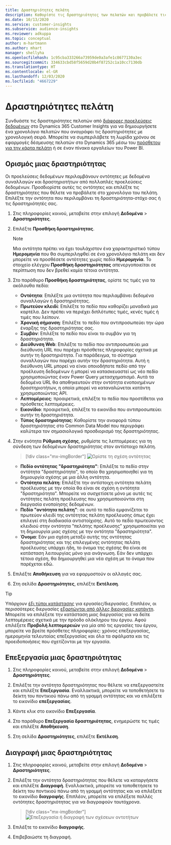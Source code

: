 ```yaml
---
title: Δραστηριότητες πελάτη
description: Καθορίστε τις δραστηριότητες των πελατών και προβάλετε τις στο χρονολόγιο του πελάτη.
ms.date: 10/13/2020
ms.service: customer-insights
ms.subservice: audience-insights
ms.reviewer: adkuppa
ms.topic: conceptual
author: m-hartmann
ms.author: mhart
manager: shellyha
ms.openlocfilehash: 1c95cba333266a73959de0a3afe1c8677130a3ec
ms.sourcegitcommit: 334633cbd58f5659d20b4f87252c1a10cc7130db
ms.translationtype: HT
ms.contentlocale: el-GR
ms.lasthandoff: 12/03/2020
ms.locfileid: "4667229"
---
```

# <a name="customer-activities"></a>Δραστηριότητες πελάτη

Συνδυάστε τις δραστηριότητες πελατών από [διάφορες προελεύσεις δεδομένων](data-sources.md) στο Dynamics 365 Customer Insights για να δημιουργήσετε ένα χρονολόγιο πελατών που αναγράφει τις δραστηριότητες με χρονολογική σειρά. Μπορείτε να συμπεριλάβετε τη λωρίδα χρόνου σε εφαρμογές δέσμευσης πελατών στο Dynamics 365 μέσω του [πρόσθετου για την κάρτα πελάτη](customer-card-add-in.md) ή σε έναν πίνακα εργαλείων του Power BI.

## <a name="define-an-activity"></a>Ορισμός μιας δραστηριότητας

Οι προελεύσεις δεδομένων περιλαμβάνουν οντότητες με δεδομένα συναλλαγών και δραστηριοτήτων από πολλαπλές προελεύσεις δεδομένων. Προσδιορίστε αυτές τις οντότητες και επιλέξτε τις δραστηριότητες που θέλετε να προβάλετε στο χρονολόγιο του πελάτη. Επιλέξτε την οντότητα που περιλαμβάνει τη δραστηριότητα-στόχο σας ή τις δραστηριότητές σας.

1. Στις πληροφορίες κοινού, μεταβείτε στην επιλογή **Δεδομένα** > **Δραστηριότητες**.

1. Επιλέξτε **Προσθήκη δραστηριότητας**.

   > [!NOTE]
   > Μια οντότητα πρέπει να έχει τουλάχιστον ένα χαρακτηριστικό τύπου **Ημερομηνία** που θα συμπεριληφθεί σε ένα χρονολόγιο πελάτη και δεν μπορείτε να προσθέσετε οντότητες χωρίς πεδία **Ημερομηνία**. Το στοιχείο ελέγχου **Προσθήκη δραστηριότητας** απενεργοποιείται σε περίπτωση που δεν βρεθεί καμία τέτοια οντότητα.

1. Στο παράθυρο **Προσθήκη δραστηριότητας**, ορίστε τις τιμές για τα ακόλουθα πεδία:

   - **Οντότητα**: Επιλέξτε μια οντότητα που περιλαμβάνει δεδομένα συναλλαγών ή δραστηριότητας.
   - **Πρωτεύον κλειδί**: Επιλέξτε το πεδίο που καθορίζει μοναδικά μια καρτέλα. Δεν πρέπει να περιέχει διπλότυπες τιμές, κενές τιμές ή τιμές που λείπουν.
   - **Χρονική σήμανση**: Επιλέξτε το πεδίο που αντιπροσωπεύει την ώρα έναρξης της δραστηριότητας σας.
   - **Συμβάν**: Επιλέξτε το πεδίο που είναι το συμβάν για τη δραστηριότητα.
   - **Διεύθυνση Web**: Επιλέξτε το πεδίο που αντιπροσωπεύει μια διεύθυνση URL που παρέχει πρόσθετες πληροφορίες σχετικά με αυτήν τη δραστηριότητα. Για παράδειγμα, το σύστημα συναλλαγών που παρέχει αυτήν την δραστηριότητα. Αυτή η διεύθυνση URL μπορεί να είναι οποιοδήποτε πεδίο από την προέλευση δεδομένων ή μπορεί να κατασκευαστεί ως νέο πεδίο χρησιμοποιώντας έναν Power Query μετασχηματισμό. Αυτά τα δεδομένα URL θα αποθηκευτούν στην οντότητα ενοποιημένων δραστηριοτήτων, η οποία μπορεί να καταναλώνεται κατάντη χρησιμοποιώντας API.
   - **Λεπτομέρειες**: προαιρετικά, επιλέξτε το πεδίο που προστίθεται για πρόσθετες λεπτομέρειες.
   - **Εικονίδιο**: προαιρετικά, επιλέξτε το εικονίδιο που αντιπροσωπεύει αυτήν τη δραστηριότητα.
   - **Τύπος δραστηριότητας**: Καθορίστε την αναφορά τύπου δραστηριότητας στο Common Data Model που περιγράφει καλύτερα τον σημασιολογικό προσδιορισμό της δραστηριότητας.

1. Στην ενότητα **Ρύθμιση σχέσης**, ρυθμίστε τις λεπτομέρειες για τη σύνδεση των δεδομένων δραστηριότητας στον αντίστοιχο πελάτη.

   > [!div class="mx-imgBorder"]
   > ![Ορίστε τη σχέση οντότητας](media/activities-entities-define.png "Ορίστε τη σχέση οντότητας")

    - **Πεδίο οντότητας "δραστηριότητα"**: Επιλέξτε το πεδίο στην οντότητα "δραστηριότητα", το οποίο θα χρησιμοποιηθεί για τη δημιουργία σχέσης με μια άλλη οντότητα.
    - **Οντότητα πελάτη**: Επιλέξτε την αντίστοιχη οντότητα πελάτη προέλευσης με την οποία θα είναι σε σχέση η οντότητα "δραστηριότητα". Μπορείτε να συσχετίσετε μόνο με αυτές τις οντότητες πελάτη προέλευσης που χρησιμοποιούνται στη διεργασία ενοποίησης δεδομένων.
    - **Πεδίο "οντότητα πελάτη"**: σε αυτό το πεδίο εμφανίζεται το πρωτεύον κλειδί της οντότητας πελάτη προέλευσης όπως έχει επιλεγεί στη διαδικασία αντιστοίχισης. Αυτό το πεδίο πρωτεύοντος κλειδιού στην οντότητα "πελάτης προέλευσης" χρησιμοποιείται για τη δημιουργία μιας σχέσης με την οντότητα "δραστηριότητα".
    - **Όνομα**: Εάν μια σχέση μεταξύ αυτής της οντότητας δραστηριότητας και της επιλεγμένης οντότητας πελάτη προέλευσης υπάρχει ήδη, το όνομα της σχέσης θα είναι σε κατάσταση λειτουργίας μόνο για ανάγνωση. Εάν δεν υπάρχει τέτοια σχέση, θα δημιουργηθεί μια νέα σχέση με το όνομα που παρέχεται εδώ.

1. Επιλέξτε **Αποθήκευση** για να εφαρμοστούν οι αλλαγές σας.

1. Στη σελίδα **Δραστηριότητες**, επιλέξτε **Εκτέλεση**.

> [!TIP]
> Υπάρχουν [έξι τύποι κατάστασης](system.md#status-types) για εργασίες/διεργασίες. Επιπλέον, οι περισσότερες διεργασίες [εξαρτώνται από άλλες διεργασίες κατάντη](system.md#refresh-policies). Μπορείτε να επιλέξετε την κατάσταση μιας διεργασίας για να δείτε λεπτομέρειες σχετικά με την πρόοδο ολόκληρου του έργου. Αφού επιλέξετε **Προβολή λεπτομερειών** για μία από τις εργασίες του έργου, μπορείτε να βρείτε πρόσθετες πληροφορίες: χρόνος επεξεργασίας, ημερομηνία τελευταίας επεξεργασίας και όλα τα σφάλματα και τις προειδοποιήσεις που σχετίζονται με την εργασία.

## <a name="edit-an-activity"></a>Επεξεργασία μιας δραστηριότητας

1. Στις πληροφορίες κοινού, μεταβείτε στην επιλογή **Δεδομένα** > **Δραστηριότητες**.

2. Επιλέξτε την οντότητα δραστηριότητας που θέλετε να επεξεργαστείτε και επιλέξτε **Επεξεργασία**. Εναλλακτικά, μπορείτε να τοποθετήσετε το δείκτη του ποντικιού πάνω από τη γραμμή οντότητας και να επιλέξετε το εικονίδιο **επεξεργασίας**.

3. Κάντε κλικ στο εικονίδιο **Επεξεργασία**.

4. Στο παράθυρο **Επεξεργασία δραστηριότητας**, ενημερώστε τις τιμές και επιλέξτε **Αποθήκευση**.

5. Στη σελίδα **Δραστηριότητες**, επιλέξτε **Εκτέλεση**.

## <a name="delete-an-activity"></a>Διαγραφή μιας δραστηριότητας

1. Στις πληροφορίες κοινού, μεταβείτε στην επιλογή **Δεδομένα** > **Δραστηριότητες**.

2. Επιλέξτε την οντότητα δραστηριότητας που θέλετε να καταργήσετε και επιλέξτε **Διαγραφή**. Εναλλακτικά, μπορείτε να τοποθετήσετε το δείκτη του ποντικιού πάνω από τη γραμμή οντότητας και να επιλέξετε το εικονίδιο **διαγραφής**. Επιπλέον, μπορείτε να επιλέξετε πολλές οντότητες δραστηριότητας για να διαγραφούν ταυτόχρονα.
   > [!div class="mx-imgBorder"]
   > ![Επεξεργασία ή διαγραφή των σχέσεων οντοτήτων](media/activities-entities-edit-delete.png "Επεξεργασία ή διαγραφή των σχέσεων οντοτήτων")

3. Επιλέξτε το εικονίδιο **διαγραφής**.

4. Επιβεβαιώστε τη διαγραφή.
